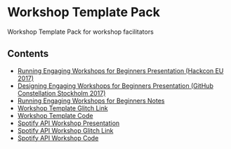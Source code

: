 # Workshop Template Pack

Workshop Template Pack for workshop facilitators

Contents
---

- [Running Engaging Workshops for Beginners Presentation (Hackcon EU 2017)](https://github.com/arirawr/hackcon-workshop/blob/master/HackconWorkshop.pdf)
- [Designing Engaging Workshops for Beginners Presentation (GitHub Constellation Stockholm 2017)](https://github.com/arirawr/hackcon-workshop/blob/master/ConstellationTalk.pdf)
- [Running Engaging Workshops for Beginners Notes](https://github.com/arirawr/hackcon-workshop/blob/master/Hackcon-Workshop.md)
- [Workshop Template Glitch Link](https://glitch.me/hackcon)
- [Workshop Template Code](https://github.com/arirawr/hackcon-workshop/tree/master/workshop-template)
- [Spotify API Workshop Presentation](https://github.com/arirawr/hackcon-workshop/blob/master/APIWorkshop.pdf)
- [Spotify API Workshop Glitch Link](https://glitch.me/spotifyapi-workshop)
- [Spotify API Workshop Code](https://github.com/arirawr/hackcon-workshop/tree/master/spotify-api-workshop)
